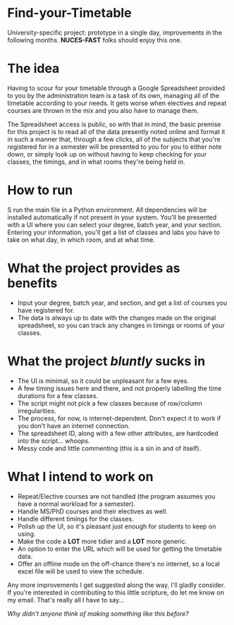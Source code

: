 # Find-your-Timetable
University-specific project: prototype in a single day, improvements in the following months. **NUCES-FAST** folks should enjoy this one.

# The idea
Having to scour for your timetable through a Google Spreadsheet provided to you by the administration team is a task of its own, managing all of the timetable according to your needs. It gets worse when electives and repeat courses are thrown in the mix and you also have to manage them.

The Spreadsheet access is public, so with that in mind, the basic premise for this project is to read all of the data presently noted online and format it in such a manner that, through a few clicks, all of the subjects that you're registered for in a semester will be presented to you for you to either note down, or simply look up on without having to keep checking for your classes, the timings, and in what rooms they're being held in.

# How to run
S run the main file in a Python environment. All dependencies will be installed automatically if not present in your system.
You'll be presented with a UI where you can select your degree, batch year, and your section.
Entering your information, you'll get a list of classes and labs you have to take on what day, in which room, and at what time.

# What the project provides as benefits
- Input your degree, batch year, and section, and get a list of courses you have registered for.
- The data is always up to date with the changes made on the original spreadsheet, so you can track any changes in timings or rooms of your classes.

# What the project _bluntly_ sucks in
- The UI is minimal, so it could be unpleasant for a few eyes.
- A few timing issues here and there, and not properly labelling the time durations for a few classes.
- The script might not pick a few classes because of row/column irregularities.
- The process, for now, is internet-dependent. Don't expect it to work if you don't have an internet connection.
- The spreadsheet ID, along with a few other attributes, are hardcoded into the script... _whoops._
- Messy code and little commenting (this is a sin in and of itself).

# What I intend to work on
- Repeat/Elective courses are not handled (the program assumes you have a normal workload for a semester).
- Handle MS/PhD courses and their electives as well.
- Handle different timings for the classes.
- Polish up the UI, so it's pleasant just enough for students to keep on using.
- Make the code a **LOT** more tidier and a **LOT** more generic.
- An option to enter the URL which will be used for getting the timetable data.
- Offer an offline mode on the off-chance there's no internet, so a local excel file will be used to view the schedule.

Any more improvements I get suggested along the way, I'll gladly consider. If you're interested in contributing to this little scripture, do let me know on my email. That's really all I have to say...

_Why didn't anyone think of making something like this before?_
